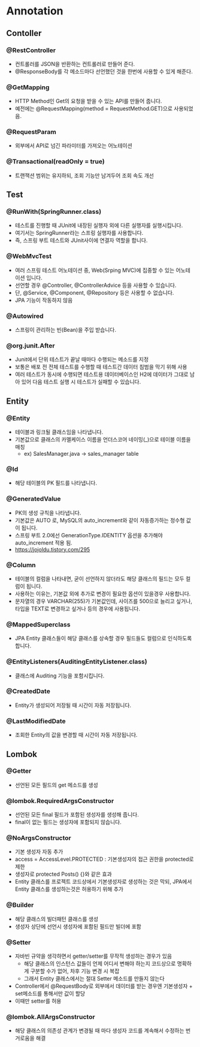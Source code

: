 # Annotation

## Contoller

### @RestController
* 컨트롤러를 JSON을 반환하는 컨트롤러로 만들어 준다.
* @ResponseBody를 각 메소드마다 선언했던 것을 한번에 사용할 수 있게 해준다.

### @GetMapping
* HTTP Method인 Get의 요청을 받을 수 있는 API를 만들어 줍니다.
* 예전에는 @RequestMapping(method = RequestMethod.GET)으로 사용되었음.

### @RequestParam
* 외부에서 API로 넘긴 파라미터를 가져오는 어노테이션

### @Transactional(readOnly = true)
* 트랜잭션 범위는 유지하되, 조회 기능만 남겨두어 조회 속도 개선

## Test

### @RunWith(SpringRunner.class)
* 테스트를 진행할 때 JUnit에 내장된 실행자 외에 다른 실행자를 실행시킵니다.
* 여기서는 SpringRunner라는 스프링 실행자를 사용합니다.
* 즉, 스프링 부트 테스트와 JUnit사이에 연결자 역할을 합니다.

### @WebMvcTest
* 여러 스프링 테스트 어노테이션 중, Web(Srping MVC)에 집중할 수 있는 어노테이션 입니다.
* 선언할 경우 @Controller, @ControllerAdvice 등을 사용할 수 있습니다.
* 단, @Service, @Component, @Repository 등은 사용할 수 없습니다.
* JPA 기능이 작동하지 않음

### @Autowired
* 스프링이 관리하는 빈(Bean)을 주입 받습니다.

### @org.junit.After
* Junit에서 단위 테스트가 끝날 때마다 수행되는 메소드를 지정
* 보통은 배포 전 전체 테스트를 수행할 때 테스트간 데이터 침범을 막기 위해 사용
* 여러 테스트가 동시에 수행되면 테스트용 데이터베이스인 H2에 데이터가 그대로 남아 있어 다음 테스트 실행 시 테스트가 실패할 수 있습니다.

## Entity

### @Entity
* 테이블과 링크될 클래스임을 나타냅니다.
* 기본값으로 클래스의 카멜케이스 이름을 언더스코어 네이밍(_)으로 테이블 이름을 매칭
  * ex) SalesManager.java -> sales_manager table

### @Id
* 해당 테이블의 PK 필드를 나타냅니다.

### @GeneratedValue
* PK의 생성 규칙을 나타냅니다.
* 기본값은 AUTO 로, MySQL의 auto_increment와 같이 자동증가하는 정수형 값이 됩니다.
* 스프링 부트 2.0에선 GenerationType.IDENTITY 옵션을 추가해야 auto_increment 적용 됨.
* https://jojoldu.tistory.com/295

### @Column
* 테이블의 컬럼을 나타내면, 굳이 선언하지 않더라도 해당 클래스의 필드는 모두 컬럼이 됩니다.
* 사용하는 이유는, 기본값 외에 추가로 변경이 필요한 옵션이 있을경우 사용합니다.
* 문자열의 경우 VARCHAR(255)가 기본값인데, 사이즈를 500으로 늘리고 싶거나, 타입을 TEXT로 변경하고 싶거나 등의 경우에 사용됩니다.

### @MappedSuperclass
* JPA Entity 클래스들이 해당 클래스를 상속할 경우 필드들도 컬럼으로 인식하도록 합니다.

### @EntityListeners(AuditingEntityListener.class)
* 클래스에 Auditing 기능을 포함시킵니다.

### @CreatedDate
* Entity가 생성되어 저장될 때 시간이 자동 저장됩니다.

### @LastModifiedDate
* 조회한 Entity의 값을 변경할 때 시간이 자동 저장됩니다.

## Lombok

### @Getter
* 선언된 모든 필드의 get 메소드를 생성

### @lombok.RequiredArgsConstructor
* 선언된 모든 final 필드가 포함된 생성자를 생성해 줍니다.
* final이 없는 필드는 생성자에 포함되지 않습니다.

### @NoArgsConstructor
* 기본 생성자 자동 추가
* access = AccessLevel.PROTECTED : 기본생성자의 접근 권한을 protected로 제한
* 생성자로 protected Posts() {}와 같은 효과
* Entity 클래스를 프로젝트 코드상에서 기본생성자로 생성하는 것은 막되, JPA에서 Entity 클래스를 생성하는것은 허용하기 위해 추가

### @Builder
* 해당 클래스의 빌더패턴 클래스를 생성
* 생성자 상단에 선언시 생성자에 포함된 필드만 빌더에 포함

### @Setter
* 자바빈 규약을 생각하면서 getter/setter를 무작적 생성하는 경우가 있음
  * 해당 클래스의 인스턴스 값들이 언제 어디서 변해야 하는지 코드상으로 명확하게 구분할 수가 없어, 차후 기능 변경 시 복잡
  * 그래서 Entity 클래스에서는 절대 Setter 메소드를 만들지 않는다
* Controller에서 @RequestBody로 외부에서 데이터를 받는 경우엔 기본생성자 + set메소드를 통해서만 값이 할당
* 이때만 setter를 허용

### @lombok.AllArgsConstructor
* 해당 클래스의 의존성 관계가 변경될 때 마다 생성자 코드를 계속해서 수정하는 번거로움을 해결
